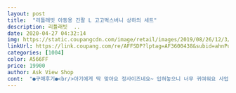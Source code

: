 ```yaml
---
layout: post 
title:  "리틀래빗 아동용 긴팔 L 고고벅스버니 상하의 세트" 
description: 리틀래빗  ..
date: 2020-04-27 04:32:14 
img: https://static.coupangcdn.com/image/retail/images/2019/08/26/12/3/1ec558ea-53cc-4bb2-8993-2be798ef8089.jpg 
linkUrl: https://link.coupang.com/re/AFFSDP?lptag=AF3600438&subid=ahnPublicAsk&pageKey=288514033&itemId=913787337&vendorItemId=5282444755&traceid=V0-113-5cea6dad61209f44 
categories: [1004] 
color: A566FF 
price: 19900 
author: Ask View Shop 
cont:  "●구매후기●<br/>아기에게 딱 맞아요 정사이즈네요~ 입혀놓으니 너무 귀여워요 사업번창하세요^^<br/>완젼귀여워용ㅋ 110에서 120정도 입는 5세 남아인데 내년까지 입힐려고 박시하게 구입했어요.<br/><br/>완죤 귀요미예요 ㅋ<br/>입ㅎㅕ놓으니  귀여워요 ㅎ<br/>좋아요  신축성도 좀있고 사진그대로인거같아요.<br/><br/>아기에게 딱 맞아요 정사이즈네요~ 입혀놓으니 너무 귀여워요 사업번창하세요^^<br/>완젼귀여워용ㅋ 110에서 120정도 입는 5세 남아인데 내년까지 입힐려고 박시하게 구입했어요.<br/><br/>완죤 귀요미예요 ㅋ<br/>입ㅎㅕ놓으니  귀여워요 ㅎ<br/>좋아요  신축성도 좀있고 사진그대로인거같아요.<br/><br/>" 
---
```

